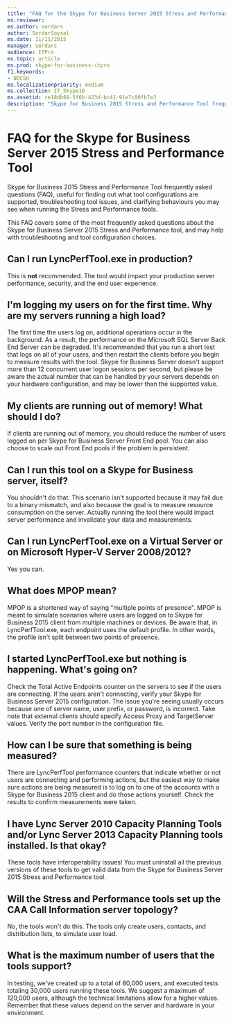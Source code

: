 ```yaml
---
title: "FAQ for the Skype for Business Server 2015 Stress and Performance Tool"
ms.reviewer: 
ms.author: serdars
author: SerdarSoysal
ms.date: 11/11/2015
manager: serdars
audience: ITPro
ms.topic: article
ms.prod: skype-for-business-itpro
f1.keywords:
- NOCSH
ms.localizationpriority: medium
ms.collection: IT_Skype16
ms.assetid: ce18db60-5f6b-423d-bc41-91e7c80fb7e3
description: "Skype for Business 2015 Stress and Performance Tool frequently asked questions (FAQ), useful for finding out what tool configurations are supported, troubleshooting tool issues, and clarifying behaviours you may see when running the Stress and Performance tools."
---
```


# FAQ for the Skype for Business Server 2015 Stress and Performance Tool
 
Skype for Business 2015 Stress and Performance Tool frequently asked questions (FAQ), useful for finding out what tool configurations are supported, troubleshooting tool issues, and clarifying behaviours you may see when running the Stress and Performance tools.
  
 This FAQ covers some of the most frequently asked questions about the Skype for Business Server 2015 Stress and Performance tool, and may help with troubleshooting and tool configuration choices.
  
## Can I run LyncPerfTool.exe in production?

This is **not** recommended. The tool would impact your production server performance, security, and the end user experience.
  
## I'm logging my users on for the first time. Why are my servers running a high load?

The first time the users log on, additional operations occur in the background. As a result, the performance on the Microsoft SQL Server Back End Server can be degraded. It's recommended that you run a short test that logs on all of your users, and then restart the clients before you begin to measure results with the tool. Skype for Business Server doesn't support more than 12 concurrent user logon sessions per second, but please be aware the actual number that can be handled by your servers depends on your hardware configuration, and may be lower than the supported value.
  
## My clients are running out of memory! What should I do?

If clients are running out of memory, you should reduce the number of users logged on per Skype for Business Server Front End pool. You can also choose to scale out Front End pools if the problem is persistent.
  
## Can I run this tool on a Skype for Business server, itself?

You shouldn't do that. This scenario isn't supported because it may fail due to a binary mismatch, and also because the goal is to measure resource consumption on the server. Actually running the tool there would impact server performance and invalidate your data and measurements.
  
## Can I run LyncPerfTool.exe on a Virtual Server or on Microsoft Hyper-V Server 2008/2012?

Yes you can.
  
## What does MPOP mean?

MPOP is a shortened way of saying "multiple points of presence". MPOP is meant to simulate scenarios where users are logged on to Skype for Business 2015 client from multiple machines or devices. Be aware that, in LyncPerfTool.exe, each endpoint uses the default profile. In other words, the profile isn't split between two points of presence.
  
## I started LyncPerfTool.exe but nothing is happening. What's going on?

Check the Total Active Endpoints counter on the servers to see if the users are connecting. If the users aren't connecting, verify your Skype for Business Server 2015 configuration. The issue you're seeing usually occurs because one of server name, user prefix, or password, is incorrect. Take note that external clients should specify Access Proxy and TargetServer values. Verify the port number in the configuration file.
  
## How can I be sure that something is being measured?

There are LyncPerfTool performance counters that indicate whether or not users are connecting and performing actions, but the easiest way to make sure actions are being measured is to log on to one of the accounts with a Skype for Business 2015 client and do those actions yourself. Check the results to confirm measurements were taken.
  
## I have Lync Server 2010 Capacity Planning Tools and/or Lync Server 2013 Capacity Planning tools installed. Is that okay?

 These tools have interoperability issues! You must uninstall all the previous versions of these tools to get valid data from the Skype for Business Server 2015 Stress and Performance tool.
  
## Will the Stress and Performance tools set up the CAA Call Information server topology?

No, the tools won't do this. The tools only create users, contacts, and distribution lists, to simulate user load.
  
## What is the maximum number of users that the tools support?

In testing, we've created up to a total of 80,000 users, and executed tests totaling 30,000 users running these tools. We suggest a maximum of 120,000 users, although the technical limitations allow for a higher values. Remember that these values depend on the server and hardware in your environment.
  

